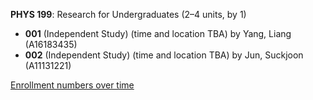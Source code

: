 **PHYS 199**: Research for Undergraduates (2–4 units, by 1)

- **001** (Independent Study) (time and location TBA) by Yang, Liang (A16183435)
- **002** (Independent Study) (time and location TBA) by Jun, Suckjoon (A11131221)

[Enrollment numbers over time](./PHYS199.tsv)
